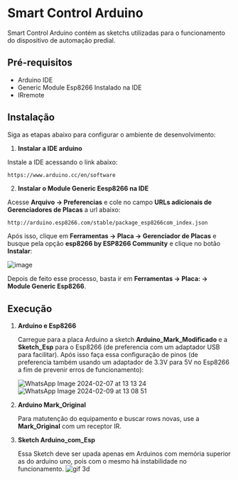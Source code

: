 # Smart Control Arduino

Smart Control Arduino contém as sketchs utilizadas para o funcionamento do dispositivo de automação predial.

## Pré-requisitos

- Arduino IDE
- Generic Module Esp8266 Instalado na IDE 
- IRremote

## Instalação

Siga as etapas abaixo para configurar o ambiente de desenvolvimento:

1. **Instalar a IDE arduino**

  Instale a IDE acessando o link abaixo:
```env
https://www.arduino.cc/en/software
```

2. **Instalar o Module Generic Eesp8266 na IDE**

  Acesse **Arquivo -> Preferencias** e cole no campo **URLs adicionais de Gerenciadores de Placas** a url abaixo:
```bash
http://arduino.esp8266.com/stable/package_esp8266com_index.json
```
  Após isso, clique em **Ferramentas -> Placa -> Gerenciador de Placas** e busque pela opção **esp8266 by ESP8266 Community** e clique no botão **Instalar**:

  
  ![image](https://github.com/42enum/Smart_Control_Arduino/assets/116222412/4de604b0-0334-425e-a644-e5ff6c00e6d8)

  Depois de feito esse processo, basta ir em **Ferramentas -> Placa: -> Module Generic Esp8266**.
  
## Execução

1. **Arduino e Esp8266**

   Carregue para a placa Arduino a sketch **Arduino_Mark_Modificado** e a **Sketch_Esp** para o Esp8266 (de preferencia com um adaptador USB para facilitar).
   Após isso faça essa configuração de pinos (de preferencia também usando um adaptador de 3.3V para 5V no Esp8266 a fim de prevenir erros de funcionamento):


   ![WhatsApp Image 2024-02-07 at 13 13 24](https://github.com/42enum/Smart_Control_Arduino/assets/116222412/f1df90df-0c19-47d5-ad26-ca2fd12d7ec6)
   ![WhatsApp Image 2024-02-09 at 13 08 51](https://github.com/42enum/Smart_Control_Arduino/assets/116222412/56745ae9-1278-4cbf-ac86-2897d8927d84)


3. **Arduino Mark_Original**

   Para matutenção do equipamento e buscar rows novas, use a **Mark_Original** com um receptor IR.

4. **Sketch Arduino_com_Esp**

   Essa Sketch deve ser upada apenas em Arduinos com memória superior as do arduino uno, pois com o mesmo há instabilidade no funcionamento.
   ![gif 3d](https://github.com/42enum/Smart_Control_Arduino/assets/116222412/67bdc6ce-a17e-4e8a-8115-4e55c20c041a)

